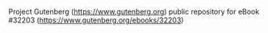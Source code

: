 Project Gutenberg (https://www.gutenberg.org) public repository for eBook #32203 (https://www.gutenberg.org/ebooks/32203)
